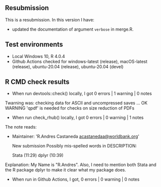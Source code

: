 ## Resubmission
This is a resubmission. In this version I have:

* updated the documentation of argument `verbose` in merge.R.

## Test environments
* Local Windows 10, R 4.0.4
* Github Actions checked for windows-latest (release), macOS-latest (release), ubuntu-20.04 (release), ubuntu-20.04 (devel)

## R CMD check results

* When run devtools::check() locally, I got
0 errors | 1 warning | 0 notes 

Twarning was:
checking data for ASCII and uncompressed saves ... OK
   WARNING
  'qpdf' is needed for checks on size reduction of PDFs

* When run check_rhub() locally, I got
0 errors | 0 warning | 1 notes 

The note reads: 
* Maintainer: 'R.Andres Castaneda <acastanedaa@worldbank.org>'
  
  New submission
  Possibly mis-spelled words in DESCRIPTION:
  
    Stata (11:29)
    dplyr (10:39)

Explanation: My Name is "R.Andres". Also, I need to mention both Stata and the 
R package dplyr to make it clear what my package does.

* When run in Github Actions, I got, 
0 errors | 0 warning | 0 notes 
  
